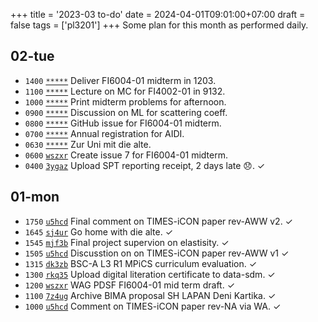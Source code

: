 +++
title = '2023-03 to-do'
date = 2024-04-01T09:01:00+07:00
draft = false
tags = ['pl3201']
+++
Some plan for this month as performed daily.
<!--more-->


## 02-tue
+ `1400` [`*****`]() Deliver FI6004-01 midterm in 1203.
+ `1100` [`*****`]() Lecture on MC for FI4002-01 in 9132.
+ `1000` [`*****`]() Print midterm problems for afternoon.
+ `0900` [`*****`]() Discussion on ML for scattering coeff.
+ `0800` [`*****`]() GitHub issue for FI6004-01 midterm.
+ `0700` [`*****`]() Annual registration for AIDI.
+ `0630` [`*****`]() Zur Uni mit die alte.
+ `0600` [`wszxr`](https://osf.io/wszxr) Create issue 7 for FI6004-01 midterm.
+ `0400` [`3ygaz`](https://osf.io/3ygaz) Upload SPT reporting receipt, 2 days late 😞. &check;


## 01-mon
+ `1750` [`u5hcd`](https://osf.io/u5hcd) Final comment on TIMES-iCON paper rev-AWW v2. &check;
+ `1645` [`sj4ur`](https://osf.io/sj4ur) Go home with die alte. &check;
+ `1545` [`mjf3b`](https://osf.io/mjf3b) Final project supervion on elastisity. &check;
+ `1505` [`u5hcd`](https://osf.io/u5hcd) Discusstion on on TIMES-iCON paper rev-AWW v1 &check;
+ `1315` [`dk3zb`](https://osf.io/dk3zb) BSC-A L3 R1 MPiCS curriculum evaluation. &check;
+ `1300` [`rkq35`](https://osf.io/rkq35) Upload digital literation certificate to data-sdm.  &check;
+ `1200` [`wszxr`](https://osf.io/wszxr) WAG PDSF FI6004-01 mid term draft. &check;
+ `1100` [`7z4ug`](https://osf.io/7z4ug) Archive BIMA proposal SH LAPAN Deni Kartika. &check;
+ `1000` [`u5hcd`](https://osf.io/u5hcd) Comment on TIMES-iCON paper rev-NA via WA. &check;
